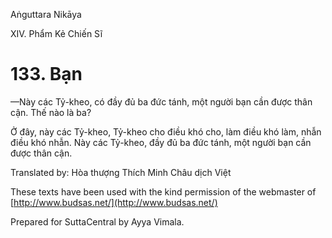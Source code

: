  

Aṅguttara Nikāya

XIV. Phẩm Kẻ Chiến Sĩ

# 133\. Bạn

—Này các Tỷ-kheo, có đầy đủ ba đức tánh, một người bạn cần được thân cận. Thế nào là ba?

Ở đây, này các Tỷ-kheo, Tỷ-kheo cho điều khó cho, làm điều khó làm, nhẫn điều khó nhẫn. Này các Tỷ-kheo, đầy đủ ba đức tánh, một người bạn cần được thân cận.

Translated by: Hòa thượng Thích Minh Châu dịch Việt

These texts have been used with the kind permission of the webmaster of [http://www.budsas.net/](http://www.budsas.net/)

Prepared for SuttaCentral by Ayya Vimala.